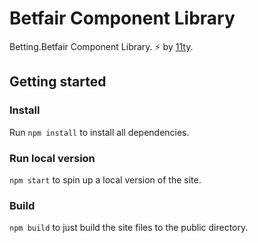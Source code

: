 # Betfair Component Library

Betting.Betfair Component Library. ⚡ by [11ty](https://www.11ty.dev/).

## Getting started

### Install

Run `npm install` to install all dependencies.

### Run local version

`npm start` to spin up a local version of the site.

### Build

`npm build` to just build the site files to the public directory.